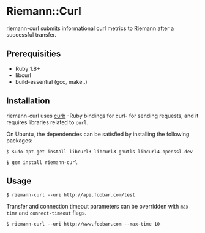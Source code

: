 # Riemann::Curl

riemann-curl submits informational curl metrics to Riemann after a successful transfer.

## Prerequisities

* Ruby 1.8+
* libcurl
* build-essential (gcc, make..)

## Installation

riemann-curl uses [curb](https://github.com/taf2/curb) -Ruby bindings for curl- for sending requests, and it requires libraries related to `curl`.

On Ubuntu, the dependencies can be satisfied by installing the following packages:

    $ sudo apt-get install libcurl3 libcurl3-gnutls libcurl4-openssl-dev

    $ gem install riemann-curl

## Usage

    $ riemann-curl --uri http://api.foobar.com/test

Transfer and connection timeout parameters can be overridden with `max-time` and `connect-timeout` flags.

    $ riemann-curl --uri http://www.foobar.com --max-time 10


